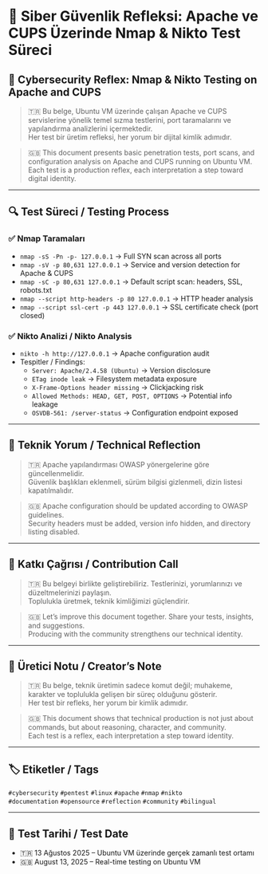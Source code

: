 # 🧠 Siber Güvenlik Refleksi: Apache ve CUPS Üzerinde Nmap & Nikto Test Süreci  
## 🧠 Cybersecurity Reflex: Nmap & Nikto Testing on Apache and CUPS

> 🇹🇷 Bu belge, Ubuntu VM üzerinde çalışan Apache ve CUPS servislerine yönelik temel sızma testlerini, port taramalarını ve yapılandırma analizlerini içermektedir.  
Her test bir üretim refleksi, her yorum bir dijital kimlik adımıdır.

> 🇬🇧 This document presents basic penetration tests, port scans, and configuration analysis on Apache and CUPS running on Ubuntu VM.  
Each test is a production reflex, each interpretation a step toward digital identity.

---

## 🔍 Test Süreci / Testing Process

### ✅ Nmap Taramaları

- `nmap -sS -Pn -p- 127.0.0.1` → Full SYN scan across all ports  
- `nmap -sV -p 80,631 127.0.0.1` → Service and version detection for Apache & CUPS  
- `nmap -sC -p 80,631 127.0.0.1` → Default script scan: headers, SSL, robots.txt  
- `nmap --script http-headers -p 80 127.0.0.1` → HTTP header analysis  
- `nmap --script ssl-cert -p 443 127.0.0.1` → SSL certificate check (port closed)

### ✅ Nikto Analizi / Nikto Analysis

- `nikto -h http://127.0.0.1` → Apache configuration audit  
- Tespitler / Findings:
  - `Server: Apache/2.4.58 (Ubuntu)` → Version disclosure  
  - `ETag inode leak` → Filesystem metadata exposure  
  - `X-Frame-Options header missing` → Clickjacking risk  
  - `Allowed Methods: HEAD, GET, POST, OPTIONS` → Potential info leakage  
  - `OSVDB-561: /server-status` → Configuration endpoint exposed

---

## 📘 Teknik Yorum / Technical Reflection

> 🇹🇷 Apache yapılandırması OWASP yönergelerine göre güncellenmelidir.  
Güvenlik başlıkları eklenmeli, sürüm bilgisi gizlenmeli, dizin listesi kapatılmalıdır.

> 🇬🇧 Apache configuration should be updated according to OWASP guidelines.  
Security headers must be added, version info hidden, and directory listing disabled.

---

## 📣 Katkı Çağrısı / Contribution Call

> 🇹🇷 Bu belgeyi birlikte geliştirebiliriz. Testlerinizi, yorumlarınızı ve düzeltmelerinizi paylaşın.  
Toplulukla üretmek, teknik kimliğimizi güçlendirir.

> 🇬🇧 Let’s improve this document together. Share your tests, insights, and suggestions.  
Producing with the community strengthens our technical identity.

---

## 🧠 Üretici Notu / Creator’s Note

> 🇹🇷 Bu belge, teknik üretimin sadece komut değil; muhakeme, karakter ve toplulukla gelişen bir süreç olduğunu gösterir.  
Her test bir refleks, her yorum bir kimlik adımıdır.

> 🇬🇧 This document shows that technical production is not just about commands, but about reasoning, character, and community.  
Each test is a reflex, each interpretation a step toward identity.

---

## 🏷️ Etiketler / Tags

`#cybersecurity` `#pentest` `#linux` `#apache` `#nmap` `#nikto`  
`#documentation` `#opensource` `#reflection` `#community` `#bilingual`

---

## 📅 Test Tarihi / Test Date

- 🇹🇷 13 Ağustos 2025 – Ubuntu VM üzerinde gerçek zamanlı test ortamı  
- 🇬🇧 August 13, 2025 – Real-time testing on Ubuntu VM
